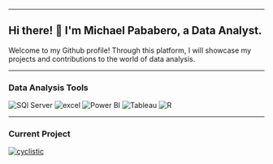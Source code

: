 <hr>

## Hi there! 👋  I'm Michael Pababero, a Data Analyst. 
Welcome to my Github profile! Through this platform, I will showcase my projects and contributions to the world of data analysis. 

<hr>

### Data Analysis Tools

<img src="https://img.shields.io/badge/SQL-orange?style=for-the-badge&logo=microsoftsqlserver&logoColor=white" alt="SQl Server"> <img src="https://img.shields.io/badge/Excel-1D6F42?style=for-the-badge&logo=Microsoft-Excel&logoColor=white" alt="excel"> <img src="https://img.shields.io/badge/Power_BI-E8B927?style=for-the-badge&logo=Power-BI&logoColor=white" alt="Power BI"> <img src="https://img.shields.io/badge/Tableau-E97627.svg?style=for-the-badge&logo=Tableau&logoColor=white" alt="Tableau"> <img src="https://img.shields.io/badge/-R-blue?style=for-the-badge&logo=R&logoColor=white" alt="R"> 

<hr> 

### Current Project
<a href=""><img src="https://img.shields.io/badge/Cyclistic_Capstone_Project-3C8C9B?style=for-the-badge&logo=google&logoColor=white" alt="cyclistic"></a>




